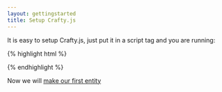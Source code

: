 ```yaml
---
layout: gettingstarted
title: Setup Crafty.js
---
```


It is easy to setup Crafty.js, just put it in a script tag and you are running:

{% highlight html %}
<html>
  <head></head>
  <body>
    <div id="game"></div>
    <script type="text/javascript" src="https://rawgithub.com/craftyjs/Crafty/release/dist/crafty-min.js"></script>
    <script>
      Crafty.init(500,350, document.getElementById('game'));
    </script>
  </body>
</html>
{% endhighlight %}

Now we will [make our first entity](/getting-started/first-entity.html)